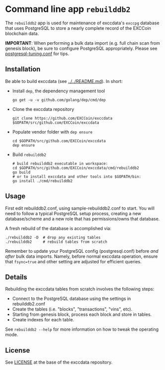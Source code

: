 # Command line app `rebuilddb2`

The `rebuilddb2` app is used for maintenance of exccdata's `exccpg` database that
uses PostgreSQL to store a nearly complete record of the EXCCoin blockchain data.

**IMPORTANT**: When performing a bulk data import (e.g. full chain scan from
genesis block), be sure to configure PostgreSQL appropriately.  Please see
[postgresql-tuning.conf](../../db/exccpg/postgresql-tuning.conf) for tips.

## Installation

Be able to build exccdata (see [../../README.md](../../README.md#build-from-source)). In short:

* Install `dep`, the dependency management tool

      go get -u -v github.com/golang/dep/cmd/dep

* Clone the exccdata repository

      git clone https://github.com/EXCCoin/exccdata $GOPATH/src/github.com/EXCCoin/exccdata

* Populate vendor folder with `dep ensure`

      cd $GOPATH/src/github.com/EXCCoin/exccdata
      dep ensure

* Build `rebuilddb2`

      # build rebuilddb2 executable in workspace:
      cd $GOPATH/src/github.com/EXCCoin/exccdata/cmd/rebuilddb2
      go build
      # or to install exccdata and other tools into $GOPATH/bin:
      go install ./cmd/rebuilddb2

## Usage

First edit rebuilddb2.conf, using sample-rebuilddb2.conf to start.  You will
need to follow a typical PostgreSQL setup process, creating a new
database/scheme and a new role that has permissions/owns that database.

A fresh rebuild of the database is accomplished via:

```
./rebuilddb2 -D  # drop any existing tables
./rebuilddb2     # rebuild tables from scratch
```

Remember to update your PostgreSQL config (postgresql.conf) before *and after*
bulk data imports. Namely, before normal exccdata operation, ensure that
`fsync=true` and other setting are adjusted for efficient queries.

## Details

Rebuilding the exccdata tables from scratch involves the following steps:

* Connect to the PostgreSQL database using the settings in rebuilddb2.conf
* Create the tables (i.e. "blocks", "transactions", "vins", etc).
* Starting from genesis block, process each block and store in tables.
* Create indexes for each table.

See `rebuilddb2 --help` for more information on how to tweak the operating mode.

## License

See [LICENSE](../../LICENSE) at the base of the exccdata repository.
